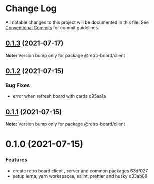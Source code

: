 # Change Log

All notable changes to this project will be documented in this file.
See [Conventional Commits](https://conventionalcommits.org) for commit guidelines.

## [0.1.3](https://github.com/harry524483/retro-board/compare/@retro-board/client@0.1.2...@retro-board/client@0.1.3) (2021-07-17)

**Note:** Version bump only for package @retro-board/client





## [0.1.2](/compare/@retro-board/client@0.1.1...@retro-board/client@0.1.2) (2021-07-15)


### Bug Fixes

* error when refresh board with cards d95aa1a





## [0.1.1](/compare/@retro-board/client@0.1.0...@retro-board/client@0.1.1) (2021-07-15)

**Note:** Version bump only for package @retro-board/client





# 0.1.0 (2021-07-15)


### Features

* create retro board client , server and common packages 63df027
* setup lerna, yarn workspaces, eslint, prettier and husky d33ab88
